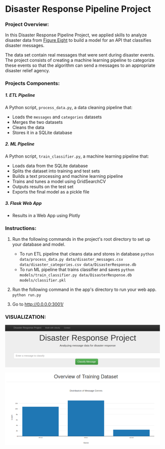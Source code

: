 # Disaster Response Pipeline Project



### Project Overview:

In this Disaster Response Pipeline Project, we applied skills to analyze disaster data from [Figure Eight](https://www.figure-eight.com/) to build a model for an API that classifies disaster messages.

The data set contain real messages that were sent during disaster events. The project consists of creating a machine learning pipeline to categorize these events so that the algorithm can send a messages to an appropriate disaster relief agency.



### Projects Components:

##### 1. ETL Pipeline

A Python script, `process_data.py`, a data cleaning pipeline that:

- Loads the `messages` and `categories` datasets
- Merges the two datasets
- Cleans the data
- Stores it in a SQLite database

##### 2. ML Pipeline

A Python script, `train_classifier.py`, a machine learning pipeline that:

- Loads data from the SQLite database
- Splits the dataset into training and test sets
- Builds a text processing and machine learning pipeline
- Trains and tunes a model using GridSearchCV
- Outputs results on the test set
- Exports the final model as a pickle file

##### 3. Flask Web App

- Results in a Web App using Plotly



### Instructions:

1. Run the following commands in the project's root directory to set up your database and model.

    - To run ETL pipeline that cleans data and stores in database
        `python data/process_data.py data/disaster_messages.csv data/disaster_categories.csv data/DisasterResponse.db`
    - To run ML pipeline that trains classifier and saves
        `python models/train_classifier.py data/DisasterResponse.db models/classifier.pkl`

2. Run the following command in the app's directory to run your web app.
    `python run.py`

3. Go to http://0.0.0.0:3001/



### VISUALIZATION:

![DisasterResponseProject_analyze-text](/figures/DisasterResponseProject_analyze-text.PNG)



![DisasterResponseProject_genre-distribution](/figures/DisasterResponseProject_genre-distribution.PNG)